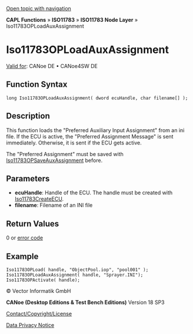 [Open topic with navigation](../../../../../../CANoeDEFamily.htm#Topics/CAPLFunctions/ISO11783/ISONodeLayer/Functions/CAPLfunctionIso11783OPLoadAuxAssignment.md)

**CAPL Functions** » **ISO11783** » **ISO11783 Node Layer** » Iso11783OPLoadAuxAssignment

# Iso11783OPLoadAuxAssignment

[Valid for](../../../../Shared/FeatureAvailability.md): CANoe DE • CANoe4SW DE

## Function Syntax

```plaintext
long Iso11783OPLoadAuxAssignment( dword ecuHandle, char filename[] );
```

## Description

This function loads the "Preferred Auxiliary Input Assignment" from an ini file. If the ECU is active, the "Preferred Assignment Message" is sent immediately. Otherwise, it is sent if the ECU gets active.

The "Preferred Assignment" must be saved with [Iso11783OPSaveAuxAssignment](CAPLfunctionIso11783OPSaveAuxAssignment.md) before.

## Parameters

- **ecuHandle**: Handle of the ECU. The handle must be created with [Iso11783CreateECU](CAPLfunctionIso11783CreateECU.md).
- **filename**: Filename of an INI file

## Return Values

0 or [error code](../CAPLfunctionsISONLErrorCodes.md)

## Example

```plaintext
Iso11783OPLoad( handle, "ObjectPool.iop", "pool001" );
Iso11783OPLoadAuxAssignment( handle, "Sprayer.INI");
Iso11783OPActivate( handle);
```

© Vector Informatik GmbH

**CANoe (Desktop Editions & Test Bench Editions)** Version 18 SP3

[Contact/Copyright/License](../../../../Shared/ContactCopyrightLicense.md)

[Data Privacy Notice](https://www.vector.com/int/en/company/get-info/privacy-policy/)
